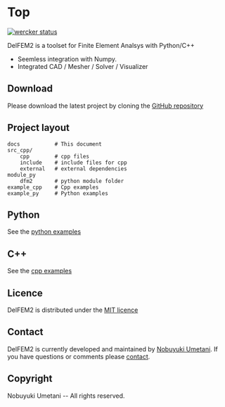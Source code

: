 # Top

[![wercker status](https://app.wercker.com/status/03b6d924ec82270e22a04c3584fbf4de/s/master "wercker status")](https://app.wercker.com/project/byKey/03b6d924ec82270e22a04c3584fbf4de)


DelFEM2 is a toolset for Finite Element Analsys with Python/C++

- Seemless integration with Numpy.
- Integrated CAD / Mesher / Solver / Visualizer


## Download

Please download the latest project by cloning the [GitHub repository](https://github.com/nobuyuki83/delfem2)

## Project layout

    docs           # This document
    src_cpp/
        cpp        # cpp files
        include    # include files for cpp
        external   # external dependencies
    module_py
        dfm2       # python module folder
    example_cpp    # Cpp examples
    example_py     # Python examples


## Python

See the [python examples](example_py)

## C++

See the [cpp examples](example_cpp)


## Licence

DelFEM2 is distributed under the [MIT licence](https://github.com/nobuyuki83/delfem2/blob/master/LICENSE)



## Contact

DelFEM2 is currently developed and maintained by [Nobuyuki Umetani](http://www.nobuyuki-umetani.com/). If you have questions or comments please [contact](mailto:n.umetani@gmail.com).


## Copyright

Nobuyuki Umetani -- All rights reserved.



